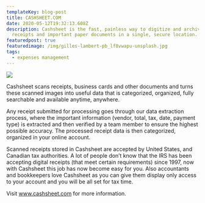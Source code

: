 ```yaml
---
templateKey: blog-post
title: CASHSHEET.COM
date: 2020-05-12T19:32:13.608Z
description: Cashsheet is the fast, painless way to digitize and archive
  receipts and important paper documents in a single, secure location.
featuredpost: true
featuredimage: /img/gilles-lambert-pb_lf8vwapu-unsplash.jpg
tags:
  - expenses management
---
```

![](/img/gilles-lambert-pb_lf8vwapu-unsplash.jpg)

Cashsheet scans receipts, business cards and other documents and turns these scanned images into useful data that is categorized, organized, fully searchable and available anytime, anywhere.

Any receipt submitted for processing goes through our data extraction process, where the important information (vendor, total, tax, date, payment type) is extracted and then verified by a team member to ensure the highest possible accuracy. The processed receipt data is then categorized, organized in your online account.

Scanned receipts stored in Cashsheet are accepted by United States, and Canadian tax authorities. A lot of people don’t know that the IRS has been accepting digital receipts (that meet certain requirements) since 1997, now with Cashsheet this job has now become easy for you. Also accountants and bookkeepers love Cashsheet as you can give them display only access to your account and you will be all set for tax time.

Visit www.cashsheet.com for more information.